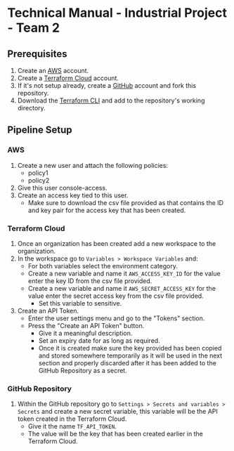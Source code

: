 # Technical Manual - Industrial Project - Team 2

## Prerequisites
1. Create an [AWS](https://link-url-here.org) account.
2. Create a [Terraform Cloud](https://app.terraform.io/session) account.
3. If it's not setup already, create a [GitHub](https://github.com/) account and fork this repository.
4. Download the [Terraform CLI](https://www.terraform.io/) and add to the repository's working directory.

## Pipeline Setup

### AWS
1. Create a new user and attach the following policies:
   - policy1
   - policy2
2. Give this user console-access.
3. Create an access key tied to this user.
   - Make sure to download the csv file provided as that contains the ID and key pair for the access key that has been created.

### Terraform Cloud
1. Once an organization has been created add a new workspace to the organization.
2. In the workspace go to `Variables > Workspace Variables` and:
    - For both variables select the environment category.
    - Create a new variable and name it ``AWS_ACCESS_KEY_ID`` for the value enter the key ID from the csv file provided.
    - Create a new variable and name it ``AWS_SECRET_ACCESS_KEY`` for the value enter the secret access key from the csv file provided.
      - Set this variable to sensitive. 
3. Create an API Token.
    - Enter the user settings menu and go to the "Tokens" section.
    - Press the "Create an API Token" button.
      -  Give it a meaningful description.
      -  Set an expiry date for as long as required.
      -  Once it is created make sure the key provided has been copied and stored somewhere temporarily as it will be used in the next section and properly discarded after it has been added to the GitHub Repository as a secret.

### GitHub Repository 
1. Within the GitHub repository go to `Settings > Secrets and variables > Secrets` and create a new secret variable, this variable will be the API token created in the Terraform Cloud.
   - Give it the name `TF_API_TOKEN`.
   - The value will be the key that has been created earlier in the Terraform Cloud.


